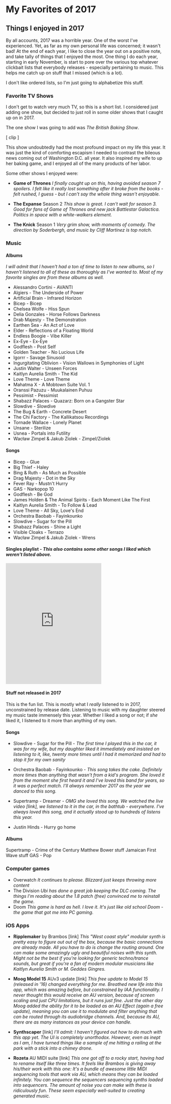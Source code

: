 # My Favorites of 2017

## Things I enjoyed in 2017

By all accounts, 2017 was a horrible year. One of the worst I've experienced. Yet, as far as my own personal life was concerned; it wasn't bad!  At the end of each year, I like to close the year out on a positive note, and take tally of things that I enjoyed the most. One thing I do each year, starting in early November, is start to pore over the various top whatever clickbait lists that everybody releases - especially pertaining to music. This helps me catch up on stuff that I missed (which is a lot).

I don't like ordered lists, so I'm just going to alphabetize this stuff.

### Favorite TV Shows

I don't get to watch very much TV, so this is a short list. I considered just adding one show, but decided to just roll in some older shows that I caught up on in 2017.

The one show I was going to add was _The British Baking Show_.

[ clip ]

This show undoubtedly had the most profound impact on my life this year. It was just the kind of comforting escapism I needed to contrast the bileous news coming out of Washington D.C. all year. It also inspired my wife to up her baking game, and I enjoyed all of the many products of her labor.

Some other shows I enjoyed were:

* **Game of Thrones** _I finally caught up on this, having avoided season 7 spoilers. I felt like it really lost something after it broke from the books - felt rushed, I guess - but I can't say the whole thing wasn't enjoyable._

* **The Expanse** Season 2 _This show is great. I can't wait for season 3. Good for fans of Game of Thrones and new jack Battlestar Galactica. Politics in space with a white-walkers element._

* **The Knick** Season 1 _Very grim show, with moments of comedy. The direction by Soderbergh, and music by Cliff Martinez is top notch._

### Music

#### Albums

_I will admit that I haven't had a ton of time to listen to new albums, so I haven't listened to all of these as thoroughly as I've wanted to. Most of my favorite singles are from these albums as well._

+ Alessandro Cortini - AVANTI
+ Algiers - The Underside of Power
+ Artificial Brain - Infrared Horizon
+ Bicep - Bicep
+ Chelsea Wolfe - Hiss Spun
+ Delia Gonzales - Horse Follows Darkness
+ Drab Majesty - The Demonstration
+ Earthen Sea - An Act of Love
+ Elder - Reflections of a Floating World
+ Endless Boogie - Vibe Killer
+ Ex-Eye - Ex-Eye
+ Godflesh - Post Self
+ Golden Teacher - No Lucious Life
+ Igorrr - Savage Sinusoid
+ Ingurgitating Oblivion - Vision Wallows in Symphonies of Light
+ Justin Walter - Unseen Forces
+ Kaitlyn Aurelia Smith - The Kid
+ Love Theme - Love Theme
+ Mahatma X - A Mobtown Suite Vol. 1
+ Oranssi Pazuzu - Muukalainen Puhuu
+ Pessimist - Pessimist
+ Shabazz Palaces - Quazarz: Born on a Gangster Star
+ Slowdive - Slowdive
+ The Bug & Earth - Concrete Desert
+ The Chi Factory - The Kallikatsou Recordings
+ Tornade Wallace - Lonely Planet
+ Unsane - Sterilize
+ Usnea - Portals into Futility
+ Wacław Zimpel & Jakub Ziolek - Zimpel/Ziolek

#### Songs

+ Bicep - Glue
+ Big Thief - Haley
+ Bing & Ruth - As Much as Possible
+ Drag Majesty - Dot in the Sky
+ Fever Ray - Mustn't Hurry
+ GAS - Narkopop 10
+ Godflesh - Be God
+ James Holden & The Animal Spirits - Each Moment Like The First
+ Kaitlyn Aurelia Smith - To Follow & Lead
+ Love Theme - All Sky, Love's End
+ Orchestra Baobab - Fayinkounko
+ Slowdive - Sugar for the Pill
+ Shabazz Palaces - Shine a Light
+ Visible Cloaks - Terrazo
+ Wacław Zimpel & Jakub Ziolek - Wrens

#### Singles playlist - _This also contains some other songs I liked which weren't listed above._

<iframe src="https://open.spotify.com/embed/user/doot-doot/playlist/2Pq0S0zigRX21aQBA9RuZi" width="300" height="380" frameborder="0" allowtransparency="true"></iframe>

#### Stuff not released in 2017

This is the fun list. This is mostly what I _really_ listened to in 2017, unconstrained by release date. Listening to music with my daughter steered my music taste immensely this year. Whether I liked a song or not; if _she_ liked it, I listened to it more than anything of my own.

#### Songs
* Slowdive - Sugar for the Pill - _The first time I played this in the car, it was for my wife, but my daughter liked it immediately and insisted on listening to it, like, twenty more times until I had it memorized and had to stop it for my own sanity_

* Orchestra Baobab - Fayinkounko - _This song takes the cake. Definitely more times than anything that wasn't from a kid's program. She loved it from the moment she first heard it and I've loved this band for years, so it was a perfect match. I'll always remember 2017 as the year we danced to this song._

* Supertramp - Dreamer - _OMG she loved this song. We watched the live video [link], we listened to it in the car, in the bathtub - everywhere. I've always loved this song, and it actually stood up to hundreds of listens this year._

* Justin Hinds - Hurry go home

#### Albums

Supertramp - Crime of the Century
Matthew Bower stuff
Jamaican First Wave stuff
GAS - Pop



### Computer games

* Overwatch _It continues to please. Blizzard just keeps throwing more content_
* The Division _Ubi has done a great job keeping the DLC coming. The things I'm reading about the 1.8 patch (free) convinced me to reinstall the game._
* Doom _This game is hard as hell. I love it. It's just like old school Doom - the game that got me into PC gaming._

### iOS Apps

* **Ripplemaker** by Brambos [link] _This "West coast style" modular synth is pretty easy to figure out out of the box, because the basic connections are already made. All you have to do is change the routing around. One can make some amazingly ugly and beautiful noises with this synth. Might not be the best if you're looking for generic techno/trance sounds, but great if you're a fan of modern modular musicians like Kaitlyn Aurelia Smith or M. Geddes Gingres._

* **Moog Model 15** AUv3 update [link] _This free update to Model 15 (released in '16) changed everything for me. Breathed new life into this app, which was amazing before, but constrained by IAA functionality. I never thought this would receive an AU version, because of screen scaling and just CPU limitations, but it runs just fine. Just the other day Moog added the ability for it to be loaded as an AU Effect (again a free update), meaning you can use it to modulate and filter anything that can be routed through its audiobridge channels. And, because its AU, there are as many instances as your device can handle._

* **Synthscaper** [link] _I'll admit: I haven't figured out how to do much with this app yet. The UI is completely unorthodox. However, even as inept as I am, I have turned things like a sample of me hitting a railing at the park with a stick into a chimey drone._

* **Rozeta** AU MIDI suite [link] _This one got off to a rocky start, having had to rename itself like three times. It feels like Brambos is giving away his/their work with this one: It's a bundle of awesome little MIDI sequencing tools that work via AU, which means they can be loaded infinitely. You can sequence the sequencers sequencing synths loaded into sequencers. The amount of noise you can make with these is ridiculously fun. These seem especially well-suited to creating generated music._
